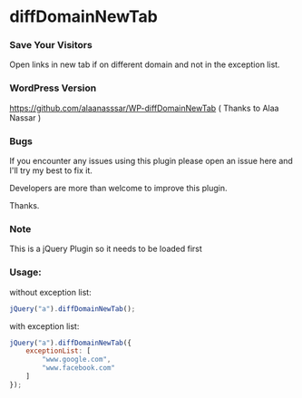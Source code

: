 # diffDomainNewTab

### Save Your Visitors
Open links in new tab if on different domain and not in the exception list.

### WordPress Version
https://github.com/alaanasssar/WP-diffDomainNewTab ( Thanks to Alaa Nassar )

### Bugs
If you encounter any issues using this plugin please open an issue here and I'll try my best to fix it.

Developers are more than welcome to improve this plugin.

Thanks.

### Note
This is a jQuery Plugin so it needs to be loaded first

### Usage:
  without exception list:

```js
jQuery("a").diffDomainNewTab();
```

  with exception list:
  
```js
jQuery("a").diffDomainNewTab({
    exceptionList: [
        "www.google.com",
        "www.facebook.com"
    ]
});
```
